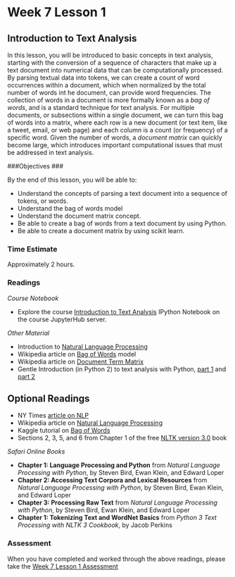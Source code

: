 # Week 7 Lesson 1 #
## Introduction to Text Analysis ##

In this lesson, you will be introduced to basic concepts in text
analysis, starting with the conversion of a sequence of characters that
make up a text document into numerical data that can be computationally
processed. By parsing textual data into tokens, we can create a count of
word occurrences within a document, which when normalized by the total
number of words int he document, can provide word frequencies. The
collection of words in a document is more formally known as a _bag of
words_, and is a standard technique for text analysis. For multiple
documents, or subsections within a single document, we can turn this bag
of words into a matrix, where each row is a new document (or text item,
like a tweet, email, or web page) and each column is a count (or
frequency) of a specific word. Given the number of words, a _document
matrix_ can quickly become large, which introduces important computational
issues that must be addressed in text analysis.

###Objectives ###

By the end of this lesson, you will be able to:

- Understand the concepts of parsing a text document into a sequence of tokens, or words.
- Understand the bag of words model
- Understand the document matrix concept.
- Be able to create a bag of words from a text document by using Python.
- Be able to create a document matrix by using scikit learn.

### Time Estimate ###

Approximately 2 hours.

### Readings ####

_Course Notebook_

- Explore the course [Introduction to Text Analysis][l1nb]
IPython Notebook on the course JupyterHub server.

_Other Material_

- Introduction to [Natural Language Processing][inlp]
- Wikipedia article on [Bag of Words][wbow] model
- Wikipedia article on [Document Term Matrix][wdtm]
- Gentle Introduction (in Python 2) to text analysis with Python, [part 1][nctap1] and [part 2][nctap2]

## Optional Readings ##

- NY Times [article on NLP][nytnlp]
- Wikipedia article on [Natural Language Processing][wnlp]
- Kaggle tutorial on [Bag of Words][kbow]
- Sections 2, 3, 5, and 6 from Chapter 1 of the free [NLTK version 3.0][nltk3] book

_Safari Online Books_

- **Chapter 1: Language Processing and Python** from _Natural Language Processing with Python_, by Steven Bird, Ewan Klein, and Edward Loper
- **Chapter 2: Accessing Text Corpora and Lexical Resources** from _Natural Language Processing with Python_, by Steven Bird, Ewan Klein, and Edward Loper
- **Chapter 3: Processing Raw Text** from _Natural Language Processing with Python_, by Steven Bird, Ewan Klein, and Edward Loper
- **Chapter 1: Tokenizing Text and WordNet Basics** from _Python 3 Text Processing with NLTK 3 Cookbook_, by Jacob Perkins


### Assessment ###

When you have completed and worked through the above readings, please take the [Week 7 Lesson 1 Assessment][la]

[l1nb]: notebooks/intro2ta.ipynb
[la]: https://learn.illinois.edu/mod/quiz/view.php?id=1325299

[inlp]: https://blog.monkeylearn.com/the-definitive-guide-to-natural-language-processing/

[wnlp]: https://en.wikipedia.org/wiki/Natural_language_processing
[wbow]: https://en.wikipedia.org/wiki/Bag-of-words_model
[wdtm]: https://en.wikipedia.org/wiki/Document-term_matrix


[nytnlp]: http://www.nytimes.com/2003/10/16/technology/circuits/16mine.html?pagewanted=print
[nltk3]: http://www.nltk.org/book/ch01.html

[nctap1]: http://nealcaren.web.unc.edu/an-introduction-to-text-analysis-with-python-part-1/
[nctap2]: http://nealcaren.web.unc.edu/an-introduction-to-text-analysis-with-python-part-2/

[kbow]: https://www.kaggle.com/c/word2vec-nlp-tutorial/details/part-1-for-beginners-bag-of-words
